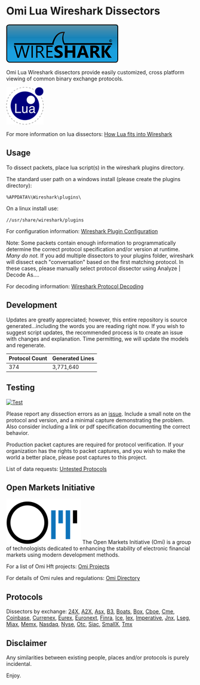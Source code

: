 # Omi Lua Wireshark Dissectors

[![Wireshark](https://github.com/Open-Markets-Initiative/Directory/blob/main/About/Images/Wireshark.png)](https://www.wireshark.org)

Omi Lua Wireshark dissectors provide easily customized, cross platform viewing of common binary exchange protocols.

[![Lua](https://github.com/Open-Markets-Initiative/Directory/blob/main/About/Images/Lua.png)](https://www.lua.org)

For more information on lua dissectors: [How Lua fits into Wireshark](https://www.wireshark.org/docs/wsdg_html_chunked/wsluarm.html "Wireshark Lua Documentation")
## Usage

To dissect packets, place lua script(s) in the wireshark plugins directory.

The standard user path on a windows install (please create the plugins directory):

```
%APPDATA%\Wireshark\plugins\
```
On a linux install use:

```
//usr/share/wireshark/plugins
```
For configuration information: [Wireshark Plugin Configuration](https://www.wireshark.org/docs/wsug_html_chunked/ChPluginFolders.html "Wireshark Configuration Documentation")

Note: Some packets contain enough information to programmatically determine the correct protocol specification and/or version at runtime.  *Many do not.*  If you add multiple dissectors to your plugins folder, wireshark will dissect each "conversation" based on the first matching protocol.  In these cases, please manually select protocol dissector using Analyze | Decode As….

For decoding information: [Wireshark Protocol Decoding](https://www.wireshark.org/docs/wsug_html_chunked/ChCustProtocolDissectionSection.html "Wireshark Protocol Selection Documentation")
## Development

Updates are greatly appreciated; however, this entire repository is source generated...including the words you are reading right now. If you wish to suggest script updates, the recommended process is to create an issue with changes and explanation.  Time permitting, we will update the models and regenerate.

| Protocol Count | Generated Lines |
| --- | --- |
| 374 | 3,771,640 |

## Testing

[![Test](https://github.com/Open-Markets-Initiative/wireshark-lua/actions/workflows/github-action-lua.yml/badge.svg)](https://github.com/Open-Markets-Initiative/wireshark-lua/actions//workflows/github-action-lua.yml)

Please report any dissection errors as an [issue](https://github.com/Open-Markets-Initiative/wireshark-lua/issues "Omi Lua Wireshark Issues").  Include a small note on the protocol and version, and a minimal capture demonstrating the problem. Also consider including a link or pdf specification documenting the correct behavior.

Production packet captures are required for protocol verification.  If your organization has the rights to packet captures, and you wish to make the world a better place, please post captures to this project.

List of data requests: [Untested Protocols](https://github.com/Open-Markets-Initiative/wireshark-lua/wiki/Data "Unverified Protocol Data List")
## Open Markets Initiative

[![Omi](https://github.com/Open-Markets-Initiative/Directory/blob/main/About/Images/Logo.png)](https://github.com/Open-Markets-Initiative/Directory)  The Open Markets Initiative (Omi) is a group of technologists dedicated to enhancing the stability of electronic financial markets using modern development methods.

For a list of Omi Hft projects: [Omi Projects](https://github.com/Open-Markets-Initiative/Directory/tree/main/Projects "Open Markets Initiative Projects")

For details of Omi rules and regulations: [Omi Directory](https://github.com/Open-Markets-Initiative/Directory "Open Markets Initiative Directory")
## Protocols

Dissectors by exchange: [24X][24X.Directory], [A2X][A2X.Directory], [Asx][Asx.Directory], [B3][B3.Directory], [Boats][Boats.Directory], [Box][Box.Directory], [Cboe][Cboe.Directory], [Cme][Cme.Directory], [Coinbase][Coinbase.Directory], [Currenex][Currenex.Directory], [Eurex][Eurex.Directory], [Euronext][Euronext.Directory], [Finra][Finra.Directory], [Ice][Ice.Directory], [Iex][Iex.Directory], [Imperative][Imperative.Directory], [Jnx][Jnx.Directory], [Lseg][Lseg.Directory], [Miax][Miax.Directory], [Memx][Memx.Directory], [Nasdaq][Nasdaq.Directory], [Nyse][Nyse.Directory], [Otc][Otc.Directory], [Siac][Siac.Directory], [SmallX][SmallX.Directory], [Tmx][Tmx.Directory]

## Disclaimer

Any similarities between existing people, places and/or protocols is purely incidental.

Enjoy.

[Omi Projects]: https://github.com/Open-Markets-Initiative/Directory/tree/main/Projects "Open Markets Initiative Projects"
[Omi Rules and Regulations]: https://github.com/Open-Markets-Initiative/Directory/tree/main/License "Open Markets Initiative Rules and Regulations"

[Omi.Glossary.Testing]: https://github.com/Open-Markets-Initiative/Directory/blob/main/Glossary/Testing.md "Protocol Testing Status"
[Omi.Glossary.Testing.Verified]: https://github.com/Open-Markets-Initiative/Directory/blob/main/Glossary/Testing.md "Testing Status: Protocol has been tested on live data"
[Omi.Glossary.Testing.Incomplete]: https://github.com/Open-Markets-Initiative/Directory/blob/main/Glossary/Testing.md "Testing Status: Protocol has been tested on live data but contains known issues"
[Omi.Glossary.Testing.Beta]: https://github.com/Open-Markets-Initiative/Directory/blob/main/Glossary/Testing.md "Testing Status: Protocol has not been tested and structure is speculative"
[Omi.Glossary.Testing.Untested]: https://github.com/Open-Markets-Initiative/Directory/blob/main/Glossary/Testing.md "Testing Status: Protocol has not been tested on live data"

[24X.Directory]: https://github.com/Open-Markets-Initiative/wireshark-lua/tree/main/24X "24 Exchange"
[A2X.Directory]: https://github.com/Open-Markets-Initiative/wireshark-lua/tree/main/A2X "A2X Markets"
[Asx.Directory]: https://github.com/Open-Markets-Initiative/wireshark-lua/tree/main/Asx "Australian Securities Exchange"
[B3.Directory]: https://github.com/Open-Markets-Initiative/wireshark-lua/tree/main/B3 "Brasil, Bolsa, Balcão"
[Boats.Directory]: https://github.com/Open-Markets-Initiative/wireshark-lua/tree/main/Boats "Blue Ocean Ats"
[Box.Directory]: https://github.com/Open-Markets-Initiative/wireshark-lua/tree/main/Box "Boston Options Exchange"
[Cboe.Directory]: https://github.com/Open-Markets-Initiative/wireshark-lua/tree/main/Cboe "Chicago Board Options Exchange"
[Cme.Directory]: https://github.com/Open-Markets-Initiative/wireshark-lua/tree/main/Cme "Chicago Mercantile Exchange"
[Coinbase.Directory]: https://github.com/Open-Markets-Initiative/wireshark-lua/tree/main/Coinbase "Coinbase"
[Currenex.Directory]: https://github.com/Open-Markets-Initiative/wireshark-lua/tree/main/Currenex "Currenex"
[Eurex.Directory]: https://github.com/Open-Markets-Initiative/wireshark-lua/tree/main/Eurex "Eurex Exchange"
[Euronext.Directory]: https://github.com/Open-Markets-Initiative/wireshark-lua/tree/main/Euronext "European New Exchange Technology"
[Finra.Directory]: https://github.com/Open-Markets-Initiative/wireshark-lua/tree/main/Finra "Financial Industry Regulatory Authority"
[Ice.Directory]: https://github.com/Open-Markets-Initiative/wireshark-lua/tree/main/Ice "Intercontinental Exchange"
[Iex.Directory]: https://github.com/Open-Markets-Initiative/wireshark-lua/tree/main/Iex "Investors Exchange"
[Imperative.Directory]: https://github.com/Open-Markets-Initiative/wireshark-lua/tree/main/Imperative "Imperative Execution"
[Jnx.Directory]: https://github.com/Open-Markets-Initiative/wireshark-lua/tree/main/Jnx "Japannext"
[Lseg.Directory]: https://github.com/Open-Markets-Initiative/wireshark-lua/tree/main/Lseg "London Stock Exchange Group"
[Miax.Directory]: https://github.com/Open-Markets-Initiative/wireshark-lua/tree/main/Miax "Miami International Holdings"
[Memx.Directory]: https://github.com/Open-Markets-Initiative/wireshark-lua/tree/main/Memx "Members Exchange"
[Nasdaq.Directory]: https://github.com/Open-Markets-Initiative/wireshark-lua/tree/main/Nasdaq "National Association of Securities Dealers Automated Quotations"
[Nyse.Directory]: https://github.com/Open-Markets-Initiative/wireshark-lua/tree/main/Nyse "New York Stock Exchange"
[Otc.Directory]: https://github.com/Open-Markets-Initiative/wireshark-lua/tree/main/Otc "Otc Markets"
[Siac.Directory]: https://github.com/Open-Markets-Initiative/wireshark-lua/tree/main/Siac "Securities Industry Automation Corporation"
[SmallX.Directory]: https://github.com/Open-Markets-Initiative/wireshark-lua/tree/main/SmallX "The Small Exchange"
[Tmx.Directory]: https://github.com/Open-Markets-Initiative/wireshark-lua/tree/main/Tmx "Tmx Group"
